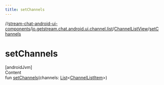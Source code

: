 ```yaml
---
title: setChannels
---
```

//[stream-chat-android-ui-components](../../../index.md)/[io.getstream.chat.android.ui.channel.list](../index.md)/[ChannelListView](index.md)/[setChannels](setChannels.md)



# setChannels  
[androidJvm]  
Content  
fun [setChannels](setChannels.md)(channels: [List](https://kotlinlang.org/api/latest/jvm/stdlib/kotlin.collections/-list/index.html)&lt;[ChannelListItem](../../io.getstream.chat.android.ui.channel.list.adapter/ChannelListItem/index.md)&gt;)  



